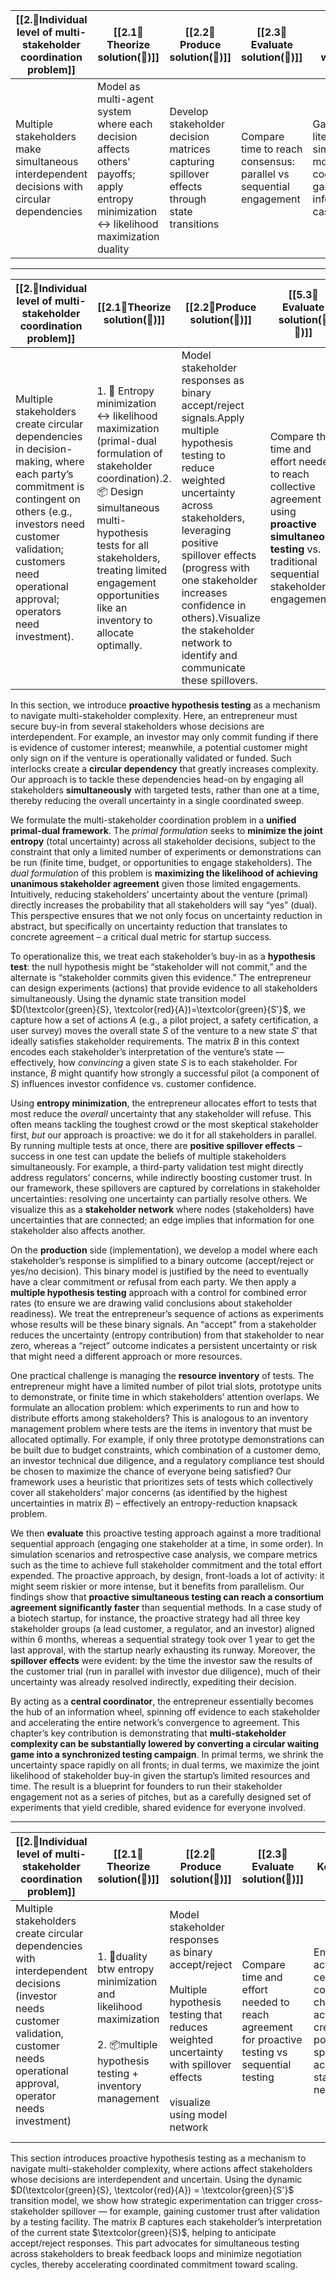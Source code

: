 
| [[2.🔄Individual level of multi-stakeholder coordination problem]]                          | [[2.1💭Theorize solution(🔄)]]                                                                                                        | [[2.2📐Produce solution(🔄)]]                                                               | [[2.3💸Evaluate solution(🔄)]]                                     | [[2.4📜Related work(🔄)]]                                                              | Key Insight                                                                                        |
| ------------------------------------------------------------------------------------------- | ------------------------------------------------------------------------------------------------------------------------------------- | ------------------------------------------------------------------------------------------- | ------------------------------------------------------------------ | -------------------------------------------------------------------------------------- | -------------------------------------------------------------------------------------------------- |
| Multiple stakeholders make simultaneous interdependent decisions with circular dependencies | Model as multi-agent system where each decision affects others' payoffs; apply entropy minimization ↔ likelihood maximization duality | Develop stakeholder decision matrices capturing spillover effects through state transitions | Compare time to reach consensus: parallel vs sequential engagement | Game theory literature on simultaneous moves, coordination games, information cascades | Central coordinator leverages cross-stakeholder information spillovers to break decision deadlocks |

---

| [[2.🔄Individual level of multi-stakeholder coordination problem]]                                                                                                                                                                       | [[2.1💭Theorize solution(🔄)]]                                                                                                                                                                                                                                     | [[2.2📐Produce solution(🔄)]]                                                                                                                                                                                                                                                                                                        | [[5.3💸Evaluate solution(🧐👥)]]                                                                                                                             | Key Insight                                                                                                                                                                                                                                                                    |
| ---------------------------------------------------------------------------------------------------------------------------------------------------------------------------------------------------------------------------------------- | -------------------------------------------------------------------------------------------------------------------------------------------------------------------------------------------------------------------------------------------------------------------- | -------------------------------------------------------------------------------------------------------------------------------------------------------------------------------------------------------------------------------------------------------------------------------------------------------------------------------------- | ------------------------------------------------------------------------------------------------------------------------------------------------------------ | ------------------------------------------------------------------------------------------------------------------------------------------------------------------------------------------------------------------------------------------------------------------------------ |
| Multiple stakeholders create circular dependencies in decision-making, where each party’s commitment is contingent on others (e.g., investors need customer validation; customers need operational approval; operators need investment). | 1. 🔄 Entropy minimization ↔ likelihood maximization (primal-dual formulation of stakeholder coordination).2. 📦 Design simultaneous multi-hypothesis tests for all stakeholders, treating limited engagement opportunities like an inventory to allocate optimally. | Model stakeholder responses as binary accept/reject signals.Apply multiple hypothesis testing to reduce weighted uncertainty across stakeholders, leveraging positive spillover effects (progress with one stakeholder increases confidence in others).Visualize the stakeholder network to identify and communicate these spillovers. | Compare the time and effort needed to reach collective agreement using **proactive simultaneous testing** vs. traditional sequential stakeholder engagement. | The entrepreneur acts as a central coordinator, choosing actions that generate positive spillovers across the stakeholder network. By addressing multiple stakeholders’ uncertainties in parallel, this approach breaks feedback loops and accelerates coordinated commitment. |

In this section, we introduce **proactive hypothesis testing** as a mechanism to navigate multi-stakeholder complexity. Here, an entrepreneur must secure buy-in from several stakeholders whose decisions are interdependent. For example, an investor may only commit funding if there is evidence of customer interest; meanwhile, a potential customer might only sign on if the venture is operationally validated or funded. Such interlocks create a **circular dependency** that greatly increases complexity. Our approach is to tackle these dependencies head-on by engaging all stakeholders **simultaneously** with targeted tests, rather than one at a time, thereby reducing the overall uncertainty in a single coordinated sweep.

We formulate the multi-stakeholder coordination problem in a **unified primal-dual framework**. The _primal formulation_ seeks to **minimize the joint entropy** (total uncertainty) across all stakeholder decisions, subject to the constraint that only a limited number of experiments or demonstrations can be run (finite time, budget, or opportunities to engage stakeholders). The _dual formulation_ of this problem is **maximizing the likelihood of achieving unanimous stakeholder agreement** given those limited engagements. Intuitively, reducing stakeholders’ uncertainty about the venture (primal) directly increases the probability that all stakeholders will say “yes” (dual). This perspective ensures that we not only focus on uncertainty reduction in abstract, but specifically on uncertainty reduction that translates to concrete agreement – a critical dual metric for startup success.

To operationalize this, we treat each stakeholder’s buy-in as a **hypothesis test**: the null hypothesis might be “stakeholder will not commit,” and the alternate is “stakeholder commits given this evidence.” The entrepreneur can design experiments (actions) that provide evidence to all stakeholders simultaneously. Using the dynamic state transition model $D(\textcolor{green}{S}, \textcolor{red}{A})=\textcolor{green}{S'}$, we capture how a set of actions $A$ (e.g., a pilot project, a safety certification, a user survey) moves the overall state $S$ of the venture to a new state $S'$ that ideally satisfies stakeholder requirements. The matrix $B$ in this context encodes each stakeholder’s interpretation of the venture’s state — effectively, how _convincing_ a given state $S$ is to each stakeholder. For instance, $B$ might quantify how strongly a successful pilot (a component of $S$) influences investor confidence vs. customer confidence.

Using **entropy minimization**, the entrepreneur allocates effort to tests that most reduce the _overall_ uncertainty that any stakeholder will refuse. This often means tackling the toughest crowd or the most skeptical stakeholder first, _but_ our approach is proactive: we do it for all stakeholders in parallel. By running multiple tests at once, there are **positive spillover effects** – success in one test can update the beliefs of multiple stakeholders simultaneously. For example, a third-party validation test might directly address regulators’ concerns, while indirectly boosting customer trust. In our framework, these spillovers are captured by correlations in stakeholder uncertainties: resolving one uncertainty can partially resolve others. We visualize this as a **stakeholder network** where nodes (stakeholders) have uncertainties that are connected; an edge implies that information for one stakeholder also affects another.

On the **production** side (implementation), we develop a model where each stakeholder’s response is simplified to a binary outcome (accept/reject or yes/no decision). This binary model is justified by the need to eventually have a clear commitment or refusal from each party. We then apply a **multiple hypothesis testing** approach with a control for combined error rates (to ensure we are drawing valid conclusions about stakeholder readiness). We treat the entrepreneur’s sequence of actions as experiments whose results will be these binary signals. An “accept” from a stakeholder reduces the uncertainty (entropy contribution) from that stakeholder to near zero, whereas a “reject” outcome indicates a persistent uncertainty or risk that might need a different approach or more resources.

One practical challenge is managing the **resource inventory** of tests. The entrepreneur might have a limited number of pilot trial slots, prototype units to demonstrate, or finite time in which stakeholders’ attention overlaps. We formulate an allocation problem: which experiments to run and how to distribute efforts among stakeholders? This is analogous to an inventory management problem where tests are the items in inventory that must be allocated optimally. For example, if only three prototype demonstrations can be built due to budget constraints, which combination of a customer demo, an investor technical due diligence, and a regulatory compliance test should be chosen to maximize the chance of everyone being satisfied? Our framework uses a heuristic that prioritizes sets of tests which collectively cover all stakeholders’ major concerns (as identified by the highest uncertainties in matrix $B$) – effectively an entropy-reduction knapsack problem.

We then **evaluate** this proactive testing approach against a more traditional sequential approach (engaging one stakeholder at a time, in some order). In simulation scenarios and retrospective case analysis, we compare metrics such as the time to achieve full stakeholder commitment and the total effort expended. The proactive approach, by design, front-loads a lot of activity: it might seem riskier or more intense, but it benefits from parallelism. Our findings show that **proactive simultaneous testing can reach a consortium agreement significantly faster** than sequential methods. In a case study of a biotech startup, for instance, the proactive strategy had all three key stakeholder groups (a lead customer, a regulator, and an investor) aligned within 6 months, whereas a sequential strategy took over 1 year to get the last approval, with the startup nearly exhausting its runway. Moreover, the **spillover effects** were evident: by the time the investor saw the results of the customer trial (run in parallel with investor due diligence), much of their uncertainty was already resolved indirectly, expediting their decision.

By acting as a **central coordinator**, the entrepreneur essentially becomes the hub of an information wheel, spinning off evidence to each stakeholder and accelerating the entire network’s convergence to agreement. This chapter’s key contribution is demonstrating that **multi-stakeholder complexity can be substantially lowered by converting a circular waiting game into a synchronized testing campaign**. In primal terms, we shrink the uncertainty space rapidly on all fronts; in dual terms, we maximize the joint likelihood of stakeholder buy-in given the startup’s limited resources and time. The result is a blueprint for founders to run their stakeholder engagement not as a series of pitches, but as a carefully designed set of experiments that yield credible, shared evidence for everyone involved.

----

| [[2.🔄Individual level of multi-stakeholder coordination problem]]                                                                                                                            | [[2.1💭Theorize solution(🔄)]]<br>                                                                                                 | [[2.2📐Produce solution(🔄)]]                                                                                                                                                          | [[2.3💸Evaluate solution(🔄)]]                                                                    | Key Insight                                                                                                           |
| --------------------------------------------------------------------------------------------------------------------------------------------------------------------------------------------- | ------------------------------------------------------------------------------------------------------------------------------------ | ---------------------------------------------------------------------------------------------------------------------------------------------------------------------------------------- | --------------------------------------------------------------------------------------------- | --------------------------------------------------------------------------------------------------------------------- |
| Multiple stakeholders create circular dependencies with interdependent decisions (investor needs customer validation, customer needs operational approval, operator needs investment)<br><br> | <br>1. 🔄duality btw entropy minimization and likelihood maximization<br><br>2. 📦multiple hypothesis testing + inventory management | Model stakeholder responses as binary accept/reject<br><br>Multiple hypothesis testing that reduces weighted uncertainty with spillover effects<br><br>visualize using model network<br> | Compare time and effort needed to reach agreement for proactive testing vs sequential testing | Entrepreneur acts as central coordinator, choosing actions that create positive spillovers across stakeholder network |

This section introduces proactive hypothesis testing as a mechanism to navigate multi-stakeholder complexity, where actions affect stakeholders whose decisions are interdependent and uncertain. Using the dynamic $D(\textcolor{green}{S}, \textcolor{red}{A}) = \textcolor{green}{S'}$ transition model, we show how strategic experimentation can trigger cross-stakeholder spillover — for example, gaining customer trust after validation by a testing facility. The matrix $B$ captures each stakeholder’s interpretation of the current state $\textcolor{green}{S}$, helping to anticipate accept/reject responses. This part advocates for simultaneous testing across stakeholders to break feedback loops and minimize negotiation cycles, thereby accelerating coordinated commitment toward scaling.

